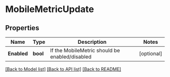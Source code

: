 # MobileMetricUpdate

## Properties

Name | Type | Description | Notes
------------ | ------------- | ------------- | -------------
**Enabled** | **bool** | If the MobileMetric should be enabled/disabled | [optional] 

[[Back to Model list]](../README.md#documentation-for-models) [[Back to API list]](../README.md#documentation-for-api-endpoints) [[Back to README]](../README.md)


